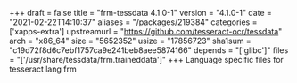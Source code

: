 +++
draft = false
title = "frm-tessdata 4.1.0-1"
version = "4.1.0-1"
date = "2021-02-22T14:10:37"
aliases = "/packages/219384"
categories = ['xapps-extra']
upstreamurl = "https://github.com/tesseract-ocr/tessdata"
arch = "x86_64"
size = "5652352"
usize = "17856723"
sha1sum = "c19d72f8d6c7ebf1757ca9e241beb8aee5874166"
depends = "['glibc']"
files = "['/usr/share/tessdata/frm.traineddata']"
+++
Language specific files for tesseract lang frm